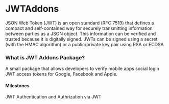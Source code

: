 # JWTAddons
JSON Web Token (JWT) is an open standard (RFC 7519) that defines a compact and self-contained way for securely transmitting information between parties as a JSON object. This information can be verified and trusted because it is digitally signed. JWTs can be signed using a secret (with the HMAC algorithm) or a public/private key pair using RSA or ECDSA

### What is JWT Addons Package?
A small package that allows developers to verify mobile apps social login JWT access tokens for Google, Facebook and Apple.

#### Milestones
JWT Authentication and Authrization via JWT
